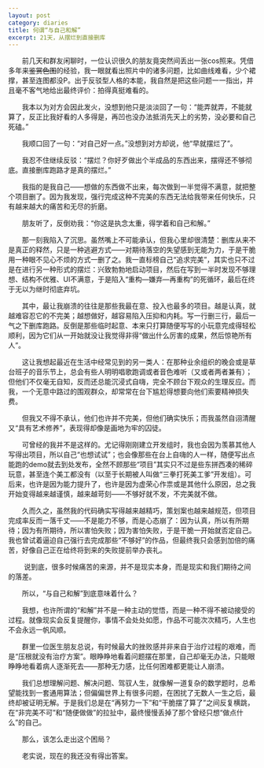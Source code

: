 ```yaml
---
layout: post
category: diaries
title: 何谓“与自己和解”
excerpt: 21天，从摆烂到直接删库
---
```


&emsp;&emsp;前几天和群友闲聊时，一位认识很久的朋友竟突然间丢出一张cos照来。凭借多年来~~鉴赏色图~~的经验，我一眼就看出照片中的诸多问题，比如曲线难看，少个裙撑，甚至连图都没P。出于反驳型人格的本能，我自然是把这些问题一一指出，并且毫不客气地给出最终评价：拍得真挺难看的。

&emsp;&emsp;我本以为对方会因此发火，没想到他只是淡淡回了一句：“能弄就弄，不能就算了，反正比我好看的人多得是，再凹也没办法抵消先天上的劣势，没必要和自己死磕。”

&emsp;&emsp;我顺口回了一句：“对自己好一点。”没想到对方却说，他“早就摆烂了”。

&emsp;&emsp;我忍不住继续反驳：“摆烂？你好歹做出个半成品的东西出来，摆得还不够彻底。直接删库跑路才是真的摆烂。”

&emsp;&emsp;我指的是我自己——想做的东西做不出来，每次做到一半觉得不满意，就把整个项目删了。因为我发现，强行完成这种不完美的东西无法给我带来任何快乐，只有越来越大的痛苦和无尽的折磨。

&emsp;&emsp;朋友听了，反倒劝我：“你这是执念太重，得学着和自己和解。”

&emsp;&emsp;那一刻我陷入了沉思。虽然嘴上不可能承认，但我心里却很清楚：删库从来不是真正的释然，只是一种逃避方式——对期待落空的失望感到无能为力，于是干脆用一种眼不见心不烦的方式一删了之。我一直标榜自己“追求完美”，其实也只不过是在进行另一种形式的摆烂：兴致勃勃地启动项目，然后在写到一半时发现不够理想、结构不优雅、UI不满意，于是陷入“重构—嫌弃—再重构”的死循环，最后在终于无以为继时彻底弃坑。

&emsp;&emsp;其中，最让我崩溃的往往是那些我最在意、投入也最多的项目。越是认真，就越难容忍它的不完美；越想做好，越容易陷入压抑和内耗。写一行删三行，最后一气之下删库跑路。反倒是那些临时起意、本来只打算随便写写的小玩意完成得轻松顺利，因为它们从一开始就没让我觉得非得“做出什么厉害的成果，然后惊艳所有人”。

&emsp;&emsp;这让我想起最近在生活中经常见到的另一类人：在那种业余组织的晚会或是草台班子的音乐节上，总会有些人明明唱歌跑调或者音色难听（又或者两者兼有）；但他们不仅毫无自知，反而还总能沉浸式自嗨，完全不顾台下观众的生理反应。而我，一个无意中路过的围观群众，却常常在台下尴尬得想要向他们索要精神损失费。

&emsp;&emsp;但我又不得不承认，他们也许并不完美，但他们确实快乐；而我虽然自诩清醒又“具有艺术修养”，表现得却像是画地为牢的囚徒。

&emsp;&emsp;可曾经的我并不是这样的。尤记得刚刚建立开发组时，我也会因为羡慕其他人写得出项目，所以自己“也想试试”；也会像那些在台上自嗨的人一样，随便写出点能跑的demo就去到处发布，全然不顾那些“项目”其实只不过是些东拼西凑的稀碎玩意，甚至连个美工都没有（以至于长期被人叫做“三拳打死美工爹”开发组）。可后来，也许是因为能力提升了，也许是因为虚荣心作祟或是其他什么原因，总之我开始变得越来越谨慎，越来越苛刻——不够好就不发，不完美就不做。

&emsp;&emsp;久而久之，虽然我的代码确实写得越来越精巧，策划案也越来越规范，但项目完成率反而一落千丈——不是能力不够，而是心态崩了：因为认真，所以有所期待；因为有所期待，所以害怕失败；因为害怕失败，于是干脆一开始就否定自己。我也曾试着逼迫自己强行去完成那些“不够好”的作品，但最终我只会感到加倍的痛苦，好像自己正在给终将到来的失败提前举办丧礼。

&emsp;&emsp; 说到底，很多时候痛苦的来源，并不是现实本身，而是现实和我们期待之间的落差。

&emsp;&emsp;所以，“与自己和解”到底意味着什么？

&emsp;&emsp;我想，也许所谓的“和解”并不是一种主动的觉悟，而是一种不得不被动接受的过程。就像现实会反复提醒你，事情不会处处如愿，作品不可能次次精巧，人生也不会永远一帆风顺。

&emsp;&emsp;群里一位医生朋友总说，有时候最大的挫败感并非来自于治疗过程的艰难，而是“压根就没有治疗方案”。眼睁睁地看着问题摆在那里，自己却毫无办法，只能眼睁睁地看着病人逐渐死去——那种无力感，比任何困难都更能让人崩溃。

&emsp;&emsp;我们总想理解问题、解决问题、驾驭人生，就像解一道复杂的数学题时，总希望能找到一套通用算法；但偏偏世界上有很多问题，在困扰了无数人一生之后，最终却被证明无解。于是我们总是在“再努力一下”和“干脆摆了算了”之间反复横跳，在“非完美不可”和“随便做做”的拉扯中，最终慢慢丢掉了那个曾经只想“做点什么”的自己。

&emsp;&emsp;那么，该怎么走出这个困局？

&emsp;&emsp;老实说，现在的我还没有得出答案。
